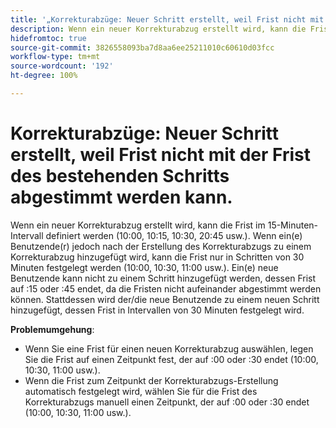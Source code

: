 ```yaml
---
title: '„Korrekturabzüge: Neuer Schritt erstellt, weil Frist nicht mit der Frist des bestehenden Schritts abgestimmt werden kann.“'
description: Wenn ein neuer Korrekturabzug erstellt wird, kann die Frist im 15-Minuten-Intervall definiert werden (10:00, 10:15, 10:30, 20:45 usw.). Wenn ein(e) Benutzende(r) jedoch nach der Erstellung des Korrekturabzugs zu einem Korrekturabzug hinzugefügt wird, kann die Frist nur in Schritten von 30 Minuten festgelegt werden (10:00, 10:30, 11:00 usw.).
hidefromtoc: true
source-git-commit: 3826558093ba7d8aa6ee25211010c60610d03fcc
workflow-type: tm+mt
source-wordcount: '192'
ht-degree: 100%

---
```


# Korrekturabzüge: Neuer Schritt erstellt, weil Frist nicht mit der Frist des bestehenden Schritts abgestimmt werden kann.

Wenn ein neuer Korrekturabzug erstellt wird, kann die Frist im 15-Minuten-Intervall definiert werden (10:00, 10:15, 10:30, 20:45 usw.). Wenn ein(e) Benutzende(r) jedoch nach der Erstellung des Korrekturabzugs zu einem Korrekturabzug hinzugefügt wird, kann die Frist nur in Schritten von 30 Minuten festgelegt werden (10:00, 10:30, 11:00 usw.). Ein(e) neue Benutzende kann nicht zu einem Schritt hinzugefügt werden, dessen Frist auf :15 oder :45 endet, da die Fristen nicht aufeinander abgestimmt werden können. Stattdessen wird der/die neue Benutzende zu einem neuen Schritt hinzugefügt, dessen Frist in Intervallen von 30 Minuten festgelegt wird.

**Problemumgehung**:

* Wenn Sie eine Frist für einen neuen Korrekturabzug auswählen, legen Sie die Frist auf einen Zeitpunkt fest, der auf :00 oder :30 endet (10:00, 10:30, 11:00 usw.).
* Wenn die Frist zum Zeitpunkt der Korrekturabzugs-Erstellung automatisch festgelegt wird, wählen Sie für die Frist des Korrekturabzugs manuell einen Zeitpunkt, der auf :00 oder :30 endet (10:00, 10:30, 11:00 usw.).
